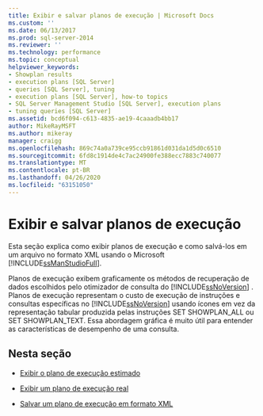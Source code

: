 ```yaml
---
title: Exibir e salvar planos de execução | Microsoft Docs
ms.custom: ''
ms.date: 06/13/2017
ms.prod: sql-server-2014
ms.reviewer: ''
ms.technology: performance
ms.topic: conceptual
helpviewer_keywords:
- Showplan results
- execution plans [SQL Server]
- queries [SQL Server], tuning
- execution plans [SQL Server], how-to topics
- SQL Server Management Studio [SQL Server], execution plans
- tuning queries [SQL Server]
ms.assetid: bcd6f094-c613-4835-ae19-4caaadb4bb17
author: MikeRayMSFT
ms.author: mikeray
manager: craigg
ms.openlocfilehash: 869c74a0a739ce95ccb91861d031da1d5d0c6510
ms.sourcegitcommit: 6fd8c1914de4c7ac24900fe388ecc7883c740077
ms.translationtype: MT
ms.contentlocale: pt-BR
ms.lasthandoff: 04/26/2020
ms.locfileid: "63151050"
---
```

# <a name="display-and-save-execution-plans"></a>Exibir e salvar planos de execução
  Esta seção explica como exibir planos de execução e como salvá-los em um arquivo no formato XML usando o Microsoft [!INCLUDE[ssManStudioFull](../../includes/ssmanstudiofull-md.md)].  
  
 Planos de execução exibem graficamente os métodos de recuperação de dados escolhidos pelo otimizador de consulta do [!INCLUDE[ssNoVersion](../../includes/ssnoversion-md.md)] . Planos de execução representam o custo de execução de instruções e consultas específicas no [!INCLUDE[ssNoVersion](../../includes/ssnoversion-md.md)] usando ícones em vez da representação tabular produzida pelas instruções SET SHOWPLAN_ALL ou SET SHOWPLAN_TEXT. Essa abordagem gráfica é muito útil para entender as características de desempenho de uma consulta.  
  
## <a name="in-this-section"></a>Nesta seção  
  
-   [Exibir o plano de execução estimado](display-the-estimated-execution-plan.md)  
  
-   [Exibir um plano de execução real](display-an-actual-execution-plan.md)  
  
-   [Salvar um plano de execução em formato XML](save-an-execution-plan-in-xml-format.md)  
  
  
